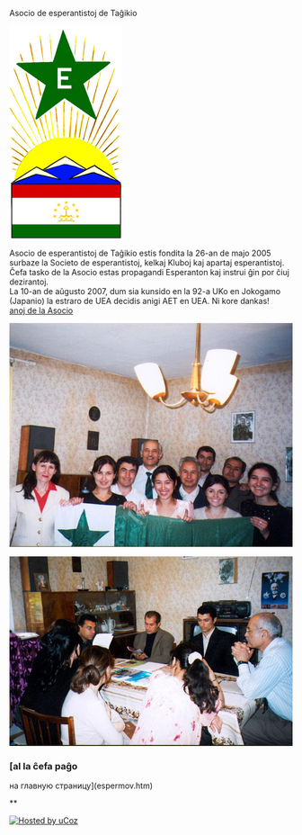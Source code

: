 Asocio de esperantistoj de Taĝikio

![Emblemo de la Asocio](emblemo.jpg)

Asocio de esperantistoj de Taĝikio estis fondita la 26-an de majo 2005
surbaze la Societo de esperantistoj, kelkaj Kluboj kaj apartaj
esperantistoj. Ĉefa tasko de la Asocio estas propagandi Esperanton kaj
instrui ĝin por ĉiuj dezirantoj.  
La 10-an de aŭgusto 2007, dum sia kunsido en la 92-a UKo en Jokogamo
(Japanio) la estraro de UEA decidis anigi AET en UEA. Ni kore dankas\!  
[anoj de la Asocio](aet/aetanoj.htm)  

![](asocio1.jpg)

![](asocio2.jpg)

### [al la ĉefa paĝo  
на главную страницу](espermov.htm)

**

<div data-align="center">

[![Hosted by uCoz](https://s210.ucoz.net/img/cp/5.gif
"Hosted by uCoz")](https://www.ucoz.ru/ "Создать сайт бесплатно")  

</div>
